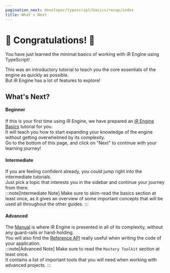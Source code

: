 ```yaml
---
pagination_next: developer/typescript/basics/recap/index
title: What's Next
---
```

<!-- import { UnstyledDetails } from '@site/src/components/UnstyledDetails'; -->

# 🎉 Congratulations! 🎉
You have just learned the minimal basics of working with iR Engine using TypeScript!  

This was an introductory tutorial to teach you the core essentials of the engine as quickly as possible.  
But iR Engine has a lot of features to explore!

## What's Next?
#### Beginner
If this is your first time using iR Engine, we have prepared an [iR Engine Basics](/developer/typescript/basics) tutorial for you.  
It will teach you how to start expanding your knowledge of the engine without getting overwhelmed by its complexity.  
Go to the bottom of this page, and click on "Next" to continue with your learning journey!

#### Intermediate
If you are feeling confident already, you could jump right into the intermediate tutorials.  
Just pick a topic that interests you in the sidebar and continue your journey from there.  
:::note[Intermediate Note]
Make sure to skim-read the basics section at least once, as it gives an overview of some important concepts that will be used all throughout the other guides.
:::

#### Advanced
The [Manual](/manual) is where iR Engine is presented in all of its complexity, without any guard-rails or hand-holding.  
You will also find the [Reference API](https://ir-engine-api.mt-int.theinfinitereality.io/) really useful when writing the code of your application.  
:::note[Advanced Note]
Make sure to read the `Mastery Toolkit` section at least once.  
It contains a list of important tools that you will need when working with advanced projects.
:::

<!-- TODO: Add a list of cool and interesting topics to read next here -->
